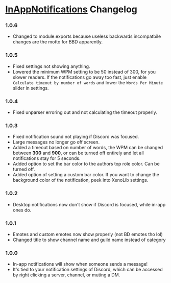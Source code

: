 # [InAppNotifications](https://1lighty.github.io/BetterDiscordStuff/?plugin=InAppNotifications "InAppNotifications") Changelog
### 1.0.6
- Changed to module.exports because useless backwards incompatbile changes are the motto for BBD apparently.

### 1.0.5
- Fixed settings not showing anything.
- Lowered the minimum WPM setting to be 50 instead of 300, for you slower readers. If the notifications go away too fast, just enable `Calculate timeout by number of words` and lower the `Words Per Minute` slider in settings.

### 1.0.4
- Fixed unparser erroring out and not calculating the timeout properly.

### 1.0.3
- Fixed notification sound not playing if Discord was focused.
- Large messages no longer go off screen.
- Added a timeout based on number of words, the WPM can be changed between **300** and **900**, or can be turned off entirely and let all notifications stay for 5 seconds.
- Added option to set the bar color to the authors top role color. Can be turned off.
- Added option of setting a custom bar color. If you want to change the background color of the notification, peek into XenoLib settings.

### 1.0.2
- Desktop notifications now don't show if Discord is focused, while in-app ones do.

### 1.0.1
- Emotes and custom emotes now show properly (not BD emotes tho lol)
- Changed title to show channel name and guild name instead of category

### 1.0.0
- In-app notifications will show when someone sends a message!
- It's tied to your notification settings of Discord, which can be accessed by right clicking a server, channel, or muting a DM.
